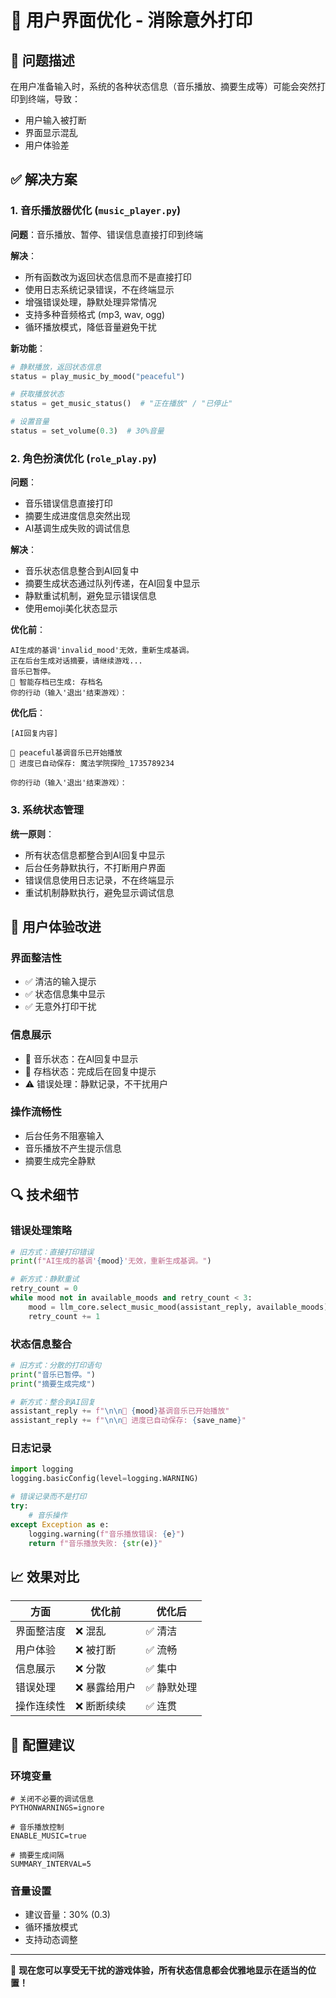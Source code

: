 # 🔧 用户界面优化 - 消除意外打印

## 🎯 问题描述

在用户准备输入时，系统的各种状态信息（音乐播放、摘要生成等）可能会突然打印到终端，导致：
- 用户输入被打断
- 界面显示混乱
- 用户体验差

## ✅ 解决方案

### 1. 音乐播放器优化 (`music_player.py`)

**问题**：音乐播放、暂停、错误信息直接打印到终端

**解决**：
- 所有函数改为返回状态信息而不是直接打印
- 使用日志系统记录错误，不在终端显示
- 增强错误处理，静默处理异常情况
- 支持多种音频格式 (mp3, wav, ogg)
- 循环播放模式，降低音量避免干扰

**新功能**：
```python
# 静默播放，返回状态信息
status = play_music_by_mood("peaceful")  

# 获取播放状态
status = get_music_status()  # "正在播放" / "已停止"

# 设置音量
status = set_volume(0.3)  # 30%音量
```

### 2. 角色扮演优化 (`role_play.py`)

**问题**：
- 音乐错误信息直接打印
- 摘要生成进度信息突然出现
- AI基调生成失败的调试信息

**解决**：
- 音乐状态信息整合到AI回复中
- 摘要生成状态通过队列传递，在AI回复中显示
- 静默重试机制，避免显示错误信息
- 使用emoji美化状态显示

**优化前**：
```
AI生成的基调'invalid_mood'无效，重新生成基调。
正在后台生成对话摘要，请继续游戏...
音乐已暂停。
💾 智能存档已生成: 存档名
你的行动（输入'退出'结束游戏）：
```

**优化后**：
```
[AI回复内容]

🎵 peaceful基调音乐已开始播放
💾 进度已自动保存: 魔法学院探险_1735789234

你的行动（输入'退出'结束游戏）：
```

### 3. 系统状态管理

**统一原则**：
- 所有状态信息都整合到AI回复中显示
- 后台任务静默执行，不打断用户界面
- 错误信息使用日志记录，不在终端显示
- 重试机制静默执行，避免显示调试信息

## 🎨 用户体验改进

### 界面整洁性
- ✅ 清洁的输入提示
- ✅ 状态信息集中显示
- ✅ 无意外打印干扰

### 信息展示
- 🎵 音乐状态：在AI回复中显示
- 💾 存档状态：完成后在回复中提示
- ⚠️ 错误处理：静默记录，不干扰用户

### 操作流畅性
- 后台任务不阻塞输入
- 音乐播放不产生提示信息
- 摘要生成完全静默

## 🔍 技术细节

### 错误处理策略
```python
# 旧方式：直接打印错误
print(f"AI生成的基调'{mood}'无效，重新生成基调。")

# 新方式：静默重试
retry_count = 0
while mood not in available_moods and retry_count < 3:
    mood = llm_core.select_music_mood(assistant_reply, available_moods)
    retry_count += 1
```

### 状态信息整合
```python
# 旧方式：分散的打印语句
print("音乐已暂停。")
print("摘要生成完成")

# 新方式：整合到AI回复
assistant_reply += f"\n\n🎵 {mood}基调音乐已开始播放"
assistant_reply += f"\n\n💾 进度已自动保存: {save_name}"
```

### 日志记录
```python
import logging
logging.basicConfig(level=logging.WARNING)

# 错误记录而不是打印
try:
    # 音乐操作
except Exception as e:
    logging.warning(f"音乐播放错误: {e}")
    return f"音乐播放失败: {str(e)}"
```

## 📈 效果对比

| 方面 | 优化前 | 优化后 |
|------|--------|--------|
| 界面整洁度 | ❌ 混乱 | ✅ 清洁 |
| 用户体验 | ❌ 被打断 | ✅ 流畅 |
| 信息展示 | ❌ 分散 | ✅ 集中 |
| 错误处理 | ❌ 暴露给用户 | ✅ 静默处理 |
| 操作连续性 | ❌ 断断续续 | ✅ 连贯 |

## 🚀 配置建议

### 环境变量
```env
# 关闭不必要的调试信息
PYTHONWARNINGS=ignore

# 音乐播放控制
ENABLE_MUSIC=true

# 摘要生成间隔
SUMMARY_INTERVAL=5
```

### 音量设置
- 建议音量：30% (0.3)
- 循环播放模式
- 支持动态调整

---

🎉 **现在您可以享受无干扰的游戏体验，所有状态信息都会优雅地显示在适当的位置！**
